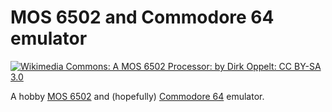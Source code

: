MOS 6502 and Commodore 64 emulator
==================================

[![Wikimedia Commons: A MOS 6502 Processor: by Dirk Oppelt: CC BY-SA 3.0](https://upload.wikimedia.org/wikipedia/commons/4/49/MOS_6502AD_4585_top.jpg)](https://commons.wikimedia.org/wiki/File:MOS_6502AD_4585_top.jpg)

A hobby [MOS 6502](https://en.wikipedia.org/wiki/MOS_Technology_6502) and (hopefully) [Commodore 64](https://en.wikipedia.org/wiki/Commodore_64) emulator.

